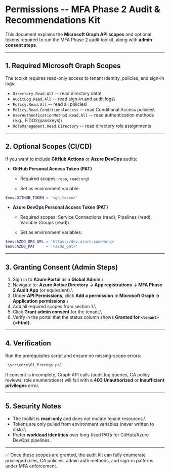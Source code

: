 # Permissions -- MFA Phase 2 Audit & Recommendations Kit

This document explains the **Microsoft Graph API scopes** and optional
tokens required to run the MFA Phase 2 audit toolkit, along with **admin
consent steps**.

------------------------------------------------------------------------

## 1. Required Microsoft Graph Scopes

The toolkit requires read-only access to tenant identity, policies, and
sign-in logs:

-   `Directory.Read.All` -- read directory data\
-   `AuditLog.Read.All` -- read sign-in and audit logs\
-   `Policy.Read.All` -- read all policies\
-   `Policy.Read.ConditionalAccess` -- read Conditional Access policies\
-   `UserAuthenticationMethod.Read.All` -- read authentication methods
    (e.g., FIDO2/passkeys)\
-   `RoleManagement.Read.Directory` -- read directory role assignments

------------------------------------------------------------------------

## 2. Optional Scopes (CI/CD)

If you want to include **GitHub Actions** or **Azure DevOps** audits:

-   **GitHub Personal Access Token (PAT)**
    -   Required scopes: `repo`, `read:org`\

    -   Set as environment variable:

```powershell
$env:GITHUB_TOKEN = '<gh_token>'
```
-   **Azure DevOps Personal Access Token (PAT)**
    -   Required scopes: Service Connections (read), Pipelines (read),
        Variable Groups (read)\

    -   Set as environment variables:

```powershell
$env:AZDO_ORG_URL = 'https://dev.azure.com/<org>'
$env:AZDO_PAT     = '<azdo_pat>'
```

------------------------------------------------------------------------

## 3. Granting Consent (Admin Steps)

1.  Sign in to **Azure Portal** as a **Global Admin**.\
2.  Navigate to: **Azure Active Directory → App registrations → MFA
    Phase 2 Audit App** (or equivalent).\
3.  Under **API Permissions**, click **Add a permission → Microsoft
    Graph → Application permissions**.\
4.  Add all required scopes from section 1.\
5.  Click **Grant admin consent** for the tenant.\
6.  Verify in the portal that the status column shows **Granted for
    `<tenant>`{=html}**.

------------------------------------------------------------------------

## 4. Verification

Run the prerequisites script and ensure no missing-scope errors:

```powershell
.\src\core\01_Prereqs.ps1
```

If consent is incomplete, Graph API calls (audit log queries, CA policy
reviews, role enumerations) will fail with a **403 Unauthorized** or
**Insufficient privileges** error.

------------------------------------------------------------------------

## 5. Security Notes

-   The toolkit is **read-only** and does not mutate tenant resources.\
-   Tokens are only pulled from environment variables (never written to
    disk).\
-   Prefer **workload identities** over long-lived PATs for GitHub/Azure
    DevOps pipelines.

------------------------------------------------------------------------

✅ Once these scopes are granted, the audit kit can fully enumerate
privileged roles, CA policies, admin auth methods, and sign-in patterns
under MFA enforcement.
